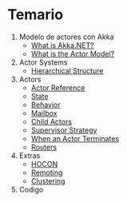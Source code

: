 # Temario

1. Modelo de actores con Akka
    + [What is Akka.NET?](WhatisAkka.NET.md)
    + [What is the Actor Model?](WhatIsTheActorModel.md)
2. Actor Systems
    + [Hierarchical Structure](HierarchicalStructure.md)
3. Actors
    + [Actor Reference](ActorReference.md)
    + [State](State.md)
    + [Behavior](Behavior.md)
    + [Mailbox](Mailbox.md)
    + [Child Actors](ChildActors.md)
    + [Supervisor Strategy](SupervisorStrategy.md)
    + [When an Actor Terminates](WhenanActorTerminates.md)
    + [Routers](Routers.md)
4. Extras
    + [HOCON](HOCON.md)
    + [Remoting](Remoting.md)
    + [Clustering](Clustering.md)
5. Codigo
